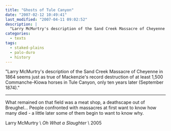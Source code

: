```yaml
---
title: "Ghosts of Tule Canyon"
date: "2007-02-12 10:49:41"
last_modified: "2007-04-11 09:02:52"
description: |
  "Larry McMurtry's description of the Sand Creek Massacre of Cheyenne in 1864 seems just as true of Mackenzie's record destruction of at least 1,500 Commanche-Kiowa horses in Tule Canyon, only ten years later (September 1874)."
categories:
  - texts
tags:
  - staked-plains
  - palo-duro
  - history  
---
```


"Larry McMurtry's description of the Sand Creek Massacre of Cheyenne in 1864 seems just as true of Mackenzie's record destruction of at least 1,500 Commanche-Kiowa horses in Tule Canyon, only ten years later (September 1874)."

***

What remained on that field was a meat shop, a deathscape out of Breughel... People confronted with massacres at first want to know how many died - a little later some of them begin to want to know why.

Larry McMurtry  \\
_Oh What a Slaughter_  \\
2005
